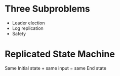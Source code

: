 # Three Subproblems
+ Leader election
+ Log replication
+ Safety

# Replicated State Machine
Same Initial state + same input = same End state